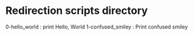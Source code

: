 # Redirection scripts directory
0-hello_world : print Hello, World
1-confused_smiley : Print confused smiley
